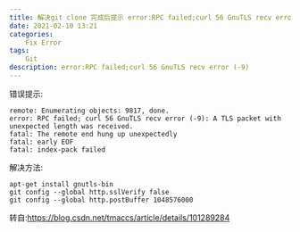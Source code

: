 ```yaml
---
title: 解决git clone 完成后提示 error:RPC failed;curl 56 GnuTLS recv error (-9)
date: 2021-02-10 13:21
categories:
    Fix Error
tags:
    Git
description: error:RPC failed;curl 56 GnuTLS recv error (-9)
---
```


错误提示:
```
remote: Enumerating objects: 9817, done.
error: RPC failed; curl 56 GnuTLS recv error (-9): A TLS packet with unexpected length was received.
fatal: The remote end hung up unexpectedly
fatal: early EOF
fatal: index-pack failed
```

解决方法:
```
apt-get install gnutls-bin
git config --global http.sslVerify false
git config --global http.postBuffer 1048576000
```

转自:https://blog.csdn.net/tmaccs/article/details/101289284